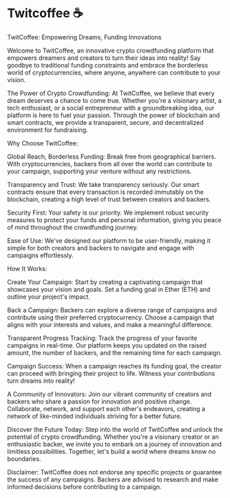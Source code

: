 # Twitcoffee ☕
TwitCoffee: Empowering Dreams, Funding Innovations

Welcome to TwitCoffee, an innovative crypto crowdfunding platform that empowers dreamers and creators to turn their ideas into reality! Say goodbye to traditional funding constraints and embrace the borderless world of cryptocurrencies, where anyone, anywhere can contribute to your vision.

The Power of Crypto Crowdfunding:
At TwitCoffee, we believe that every dream deserves a chance to come true. Whether you're a visionary artist, a tech enthusiast, or a social entrepreneur with a groundbreaking idea, our platform is here to fuel your passion. Through the power of blockchain and smart contracts, we provide a transparent, secure, and decentralized environment for fundraising.

Why Choose TwitCoffee:

Global Reach, Borderless Funding: Break free from geographical barriers. With cryptocurrencies, backers from all over the world can contribute to your campaign, supporting your venture without any restrictions.

Transparency and Trust: We take transparency seriously. Our smart contracts ensure that every transaction is recorded immutably on the blockchain, creating a high level of trust between creators and backers.

Security First: Your safety is our priority. We implement robust security measures to protect your funds and personal information, giving you peace of mind throughout the crowdfunding journey.

Ease of Use: We've designed our platform to be user-friendly, making it simple for both creators and backers to navigate and engage with campaigns effortlessly.

How It Works:

Create Your Campaign: Start by creating a captivating campaign that showcases your vision and goals. Set a funding goal in Ether (ETH) and outline your project's impact.

Back a Campaign: Backers can explore a diverse range of campaigns and contribute using their preferred cryptocurrency. Choose a campaign that aligns with your interests and values, and make a meaningful difference.

Transparent Progress Tracking: Track the progress of your favorite campaigns in real-time. Our platform keeps you updated on the raised amount, the number of backers, and the remaining time for each campaign.

Campaign Success: When a campaign reaches its funding goal, the creator can proceed with bringing their project to life. Witness your contributions turn dreams into reality!

A Community of Innovators:
Join our vibrant community of creators and backers who share a passion for innovation and positive change. Collaborate, network, and support each other's endeavors, creating a network of like-minded individuals striving for a better future.

Discover the Future Today:
Step into the world of TwitCoffee and unlock the potential of crypto crowdfunding. Whether you're a visionary creator or an enthusiastic backer, we invite you to embark on a journey of innovation and limitless possibilities. Together, let's build a world where dreams know no boundaries.

Disclaimer: TwitCoffee does not endorse any specific projects or guarantee the success of any campaigns. Backers are advised to research and make informed decisions before contributing to a campaign.
